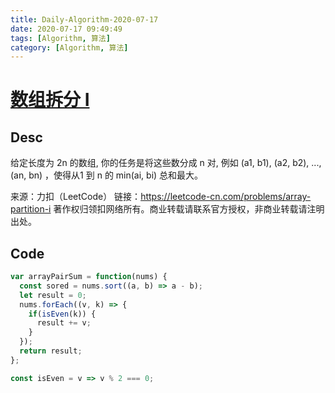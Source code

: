 ```yaml
---
title: Daily-Algorithm-2020-07-17
date: 2020-07-17 09:49:49
tags: [Algorithm, 算法]
category: [Algorithm, 算法]
---
```


# [数组拆分 I](https://leetcode-cn.com/problems/array-partition-i/)

## Desc

给定长度为 2n 的数组, 你的任务是将这些数分成 n 对, 例如 (a1, b1), (a2, b2), ..., (an, bn) ，使得从1 到 n 的 min(ai, bi) 总和最大。

来源：力扣（LeetCode）
链接：https://leetcode-cn.com/problems/array-partition-i
著作权归领扣网络所有。商业转载请联系官方授权，非商业转载请注明出处。



## Code

```js
var arrayPairSum = function(nums) {
  const sored = nums.sort((a, b) => a - b);
  let result = 0;
  nums.forEach((v, k) => {
    if(isEven(k)) {
      result += v;
    }
  });
  return result;
};

const isEven = v => v % 2 === 0;
```


